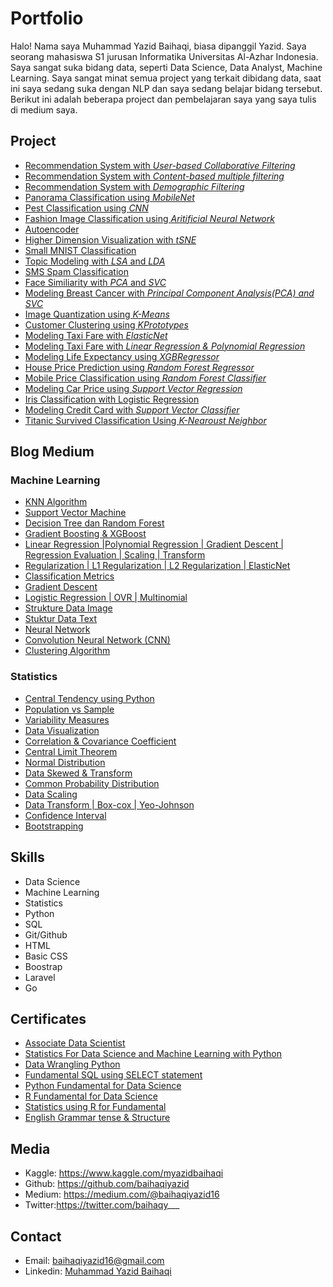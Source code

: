 # Portfolio

Halo! Nama saya Muhammad Yazid Baihaqi, biasa dipanggil Yazid. Saya seorang mahasiswa S1 jurusan Informatika Universitas Al-Azhar Indonesia. Saya sangat suka bidang data, seperti Data Science, Data Analyst, Machine Learning. Saya sangat minat semua project yang terkait dibidang data, saat ini saya sedang suka dengan NLP dan saya sedang belajar bidang tersebut. Berikut ini adalah beberapa project dan pembelajaran saya yang saya tulis di medium saya.

## Project

- [Recommendation System with *User-based Collaborative Filtering*](https://www.kaggle.com/myazidbaihaqi/user-based-collaborative-filtering)
- [Recommendation System with *Content-based multiple filtering*](https://www.kaggle.com/myazidbaihaqi/content-based-multiple-filtering)
- [Recommendation System with *Demographic Filtering*](https://www.kaggle.com/myazidbaihaqi/demographic-filtering)
- [Panorama Classification using *MobileNet*](https://www.kaggle.com/myazidbaihaqi/panorama-classification-using-mobilenet)
- [Pest Classification using *CNN*](https://www.kaggle.com/myazidbaihaqi/pest-classification-using-cnn)
- [Fashion Image Classification using *Aritificial Neural Network*](https://www.kaggle.com/myazidbaihaqi/fashion-image-classification-using-neural-network)
- [Autoencoder](https://www.kaggle.com/myazidbaihaqi/autoencoder)
- [Higher Dimension Visualization with *tSNE*](https://www.kaggle.com/myazidbaihaqi/higher-dimension-visualization-with-tsne)
- [Small MNIST Classification](https://www.kaggle.com/code/myazidbaihaqi/small-mnist-classification)
- [Topic Modeling with *LSA* and *LDA*](https://www.kaggle.com/myazidbaihaqi/topic-modeling-with-lsa-and-lda)
- [SMS Spam Classification](https://www.kaggle.com/myazidbaihaqi/sms-spam-classification)
- [Face Similiarity with *PCA* and *SVC*](https://www.kaggle.com/myazidbaihaqi/face-similiarity-with-pca-and-svc)
- [Modeling Breast Cancer with *Principal Component Analysis(PCA) and SVC*](https://www.kaggle.com/myazidbaihaqi/modeling-breast-cancer-with-pca)
- [Image Quantization using *K-Means*](https://www.kaggle.com/myazidbaihaqi/image-quantization-using-k-means)
- [Customer Clustering using *KPrototypes*](https://www.kaggle.com/code/myazidbaihaqi/customer-clustering)
- [Modeling Taxi Fare with *ElasticNet*](https://www.kaggle.com/code/myazidbaihaqi/taxi-fare-with-elasticnet)
- [Modeling Taxi Fare with *Linear Regression & Polynomial Regression*](https://www.kaggle.com/myazidbaihaqi/modeling-taxi-fare-with-lr-polynomial-regression)
- [Modeling Life Expectancy using *XGBRegressor*](https://www.kaggle.com/myazidbaihaqi/modeling-life-expectancy-using-xgbregressor)
- [House Price Prediction using *Random Forest Regressor*](https://www.kaggle.com/myazidbaihaqi/house-price-prediction-using-rfregressor)
- [Mobile Price Classification using *Random Forest Classifier*](https://www.kaggle.com/myazidbaihaqi/price-mobile-classification-using-rfc)
- [Modeling Car Price using *Support Vector Regression*](https://www.kaggle.com/myazidbaihaqi/modeling-car-price-using-svr)
- [Iris Classification with Logistic Regression](https://www.kaggle.com/code/myazidbaihaqi/iris-classification-with-logistic-regression)
- [Modeling Credit Card with *Support Vector Classifier*](https://www.kaggle.com/myazidbaihaqi/modeling-credit-card-with-svc)
- [Titanic Survived Classification Using *K-Nearoust Neighbor*](https://www.kaggle.com/code/myazidbaihaqi/titanic-survived-prediction-using-knn)


## Blog Medium

### Machine Learning
- [KNN Algorithm](https://medium.com/@baihaqiyazid16/knn-algorithm-5870ea3f57fa)
- [Support Vector Machine](https://medium.com/@baihaqiyazid16/support-vector-machine-cbb9571307b)
- [Decision Tree dan Random Forest](https://medium.com/@baihaqiyazid16/decision-tree-dan-random-forest-7107515bdba6)
- [Gradient Boosting & XGBoost](https://medium.com/@baihaqiyazid16/gradient-boosting-xgboost-1be43528a196)
- [Linear Regression |Polynomial Regression | Gradient Descent | Regression Evaluation | Scaling | Transform](https://medium.com/@baihaqiyazid16/linear-regression-gradient-descent-regression-metrics-7931a370cea6)
- [Regularization | L1 Regularization | L2 Regularization | ElasticNet](https://medium.com/@baihaqiyazid16/regularization-l1-regularization-l2-regularization-elasticnet-bb5a83366acb)
- [Classification Metrics](https://medium.com/@baihaqiyazid16/classification-metrics-3014ae23aba4)
- [Gradient Descent](https://medium.com/@baihaqiyazid16/gradient-descent-5db01eed9411)
- [Logistic Regression | OVR | Multinomial](https://medium.com/@baihaqiyazid16/logistic-regression-ovr-multinomial-531483978b2d)
- [Strukture Data Image](https://medium.com/@baihaqiyazid16/strukture-data-image-cf10ba32e9fe)
- [Stuktur Data Text](https://medium.com/@baihaqiyazid16/stuktur-data-text-cc47f251d650)
- [Neural Network](https://medium.com/@baihaqiyazid16/neural-network-6a7888477e54)
- [Convolution Neural Network (CNN)](https://medium.com/@baihaqiyazid16/convolution-neural-network-cnn-1e5e2518c776)
- [Clustering Algorithm](https://medium.com/@baihaqiyazid16/clustering-algorithm-1c80e18afa29)

### Statistics

- [Central Tendency using Python](https://medium.com/@baihaqiyazid16/mean-weighted-mean-median-using-python-8fbc02d76d2c)
- [Population vs Sample](https://medium.com/@baihaqiyazid16/population-vs-sample-755993f01779)
- [Variability Measures](https://medium.com/@baihaqiyazid16/variability-measure-4ee8290ba7c8)
- [Data Visualization](https://medium.com/@baihaqiyazid16/box-plots-a60d2bf34c1a)
- [Correlation & Covariance Coefficient](https://medium.com/@baihaqiyazid16/correlation-covariance-coefficient-1b4e0217c4eb)
- [Central Limit Theorem](https://medium.com/@baihaqiyazid16/central-limit-theorem-7e6caffcb52c)
- [Normal Distribution](https://medium.com/@baihaqiyazid16/normal-distribution-f0916c04311c)
- [Data Skewed & Transform](https://medium.com/@baihaqiyazid16/skewed-data-transform-dc6584cd3d31)
- [Common Probability Distribution](https://medium.com/@baihaqiyazid16/common-probability-distribution-8560d7b056b2)
- [Data Scaling](https://medium.com/@baihaqiyazid16/data-scaling-3669f475790a)
- [Data Transform | Box-cox | Yeo-Johnson](https://medium.com/@baihaqiyazid16/data-transform-box-cox-yeo-johnson-2fd28735e5e)
- [Confidence Interval](https://medium.com/@baihaqiyazid16/confidence-interval-4d68b9c6d071)
- [Bootstrapping](https://medium.com/@baihaqiyazid16/bootstrapping-8e030cceb244)

## Skills
- Data Science
- Machine Learning
- Statistics
- Python
- SQL
- Git/Github
- HTML
- Basic CSS
- Boostrap
- Laravel
- Go 

## Certificates

- [Associate Data Scientist ](https://drive.google.com/file/d/1QfOwQSQd1F4lrK7eJbNli4s1r7BMmgcs/view)
- [Statistics For Data Science and Machine Learning with Python](https://drive.google.com/file/d/1hfjfUBUBYXdE2bPsbd4OfN_Blo6Ax4Lq/view)
- [Data Wrangling Python](https://drive.google.com/file/d/1Qw4R9S1mbtmxwk7iQ3cdZ1a2Nis4Pgas/view)
- [Fundamental SQL using SELECT statement](https://drive.google.com/file/d/19ApG-dc6gCsTCvzGIeTR-y8lXiNzBH6H/view)
- [Python Fundamental for Data Science](https://drive.google.com/file/d/1UX_4DanaU6LYR8KfWLxlIngMSxmjJB_V/view)
- [R Fundamental for Data Science](https://drive.google.com/file/d/1XGFNEZ96hwDjc15faFIPrmiqbznK3n3v/view)
- [Statistics using R for Fundamental](https://drive.google.com/file/d/1hqFCxkb8CcO0qjmKYluhVFk0BoVeLnXx/view)
- [English Grammar tense & Structure](https://drive.google.com/file/d/1ZQVSXUWjhxaPeDbca7aTr_W48WS7p-0j/view)

## Media
- Kaggle: https://www.kaggle.com/myazidbaihaqi
- Github: https://github.com/baihaqiyazid
- Medium: https://medium.com/@baihaqiyazid16
- Twitter:https://twitter.com/baihaqy___

## Contact
- Email: baihaqiyazid16@gmail.com
- Linkedin: [Muhammad Yazid Baihaqi](https://www.linkedin.com/in/muhammad-yazid-baihaqi/)

